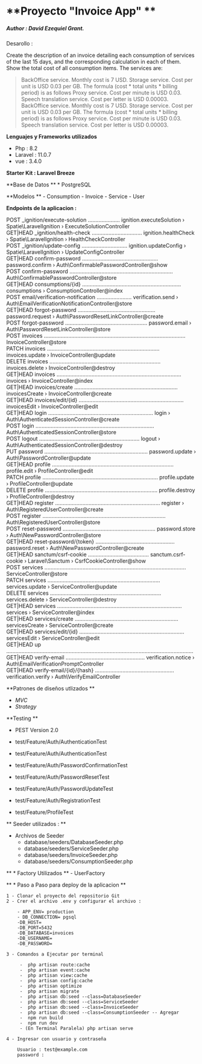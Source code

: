 # **Proyecto  "Invoice App" **
#####  Author : David Ezequiel Grant.

Desarollo : 

Create the description of an invoice detailing each consumption of services of the last 15 days, and the corresponding calculation in each of them. Show the total cost of all consumption items.
The services are:
>   BackOffice service. Monthly cost is 7 USD.
    Storage service. Cost per unit is USD 0.03 per GB. The formula (cost * total units * billing period) is as follows
    Proxy service. Cost per minute is USD 0.03.
    Speech translation service. Cost per letter is USD 0.00003.    BackOffice service. Monthly cost is 7 USD.
    Storage service. Cost per unit is USD 0.03 per GB. The formula (cost * total units * billing period) is as follows
    Proxy service. Cost per minute is USD 0.03.
    Speech translation service. Cost per letter is USD 0.00003.

**Lenguajes y Frameworks utilizados**
*  Php : 8.2
*  Laravel : 11.0.7  
*  vue : 3.4.0

**Starter Kit : Laravel Breeze**


**Base de Datos **
    * PostgreSQL 


**Modelos   **
    - Consumption
    - Invoice
    - Service
    - User

**Endpoints de la aplicacion :**
    
 
  POST      _ignition/execute-solution ..................... ignition.executeSolution › Spatie\LaravelIgnition › ExecuteSolutionController  
  GET|HEAD  _ignition/health-check ................................. ignition.healthCheck › Spatie\LaravelIgnition › HealthCheckController  
  POST      _ignition/update-config .............................. ignition.updateConfig › Spatie\LaravelIgnition › UpdateConfigController  
  GET|HEAD  confirm-password .................................................. password.confirm › Auth\ConfirmablePasswordController@show  
  POST      confirm-password .................................................................... Auth\ConfirmablePasswordController@store  
  GET|HEAD  consumptions/{id} ................................................................. consumptions › ConsumptionController@index  
  POST      email/verification-notification ....................... verification.send › Auth\EmailVerificationNotificationController@store  
  GET|HEAD  forgot-password ................................................... password.request › Auth\PasswordResetLinkController@create  
  POST      forgot-password ...................................................... password.email › Auth\PasswordResetLinkController@store  
  POST      invoices ............................................................................................. InvoiceController@store  
  PATCH     invoices .......................................................................... invoices.update › InvoiceController@update  
  DELETE    invoices ......................................................................... invoices.delete › InvoiceController@destroy  
  GET|HEAD  invoices .................................................................................. invoices › InvoiceController@index  
  GET|HEAD  invoices/create .................................................................... invoicesCreate › InvoiceController@create  
  GET|HEAD  invoices/edit/{id} ..................................................................... invoicesEdit › InvoiceController@edit  
  GET|HEAD  login ..................................................................... login › Auth\AuthenticatedSessionController@create  
  POST      login .............................................................................. Auth\AuthenticatedSessionController@store  
  POST      logout .................................................................. logout › Auth\AuthenticatedSessionController@destroy  
  PUT       password .................................................................... password.update › Auth\PasswordController@update  
  GET|HEAD  profile ................................................................................ profile.edit › ProfileController@edit  
  PATCH     profile ............................................................................ profile.update › ProfileController@update  
  DELETE    profile .......................................................................... profile.destroy › ProfileController@destroy  
  GET|HEAD  register ..................................................................... register › Auth\RegisteredUserController@create  
  POST      register ................................................................................. Auth\RegisteredUserController@store  
  POST      reset-password ............................................................. password.store › Auth\NewPasswordController@store  
  GET|HEAD  reset-password/{token} .................................................... password.reset › Auth\NewPasswordController@create  
  GET|HEAD  sanctum/csrf-cookie ........................................ sanctum.csrf-cookie › Laravel\Sanctum › CsrfCookieController@show  
  POST      services ............................................................................................. ServiceController@store  
  PATCH     services .......................................................................... services.update › ServiceController@update  
  DELETE    services ......................................................................... services.delete › ServiceController@destroy  
  GET|HEAD  services .................................................................................. services › ServiceController@index  
  GET|HEAD  services/create .................................................................... servicesCreate › ServiceController@create  
  GET|HEAD  services/edit/{id} ..................................................................... servicesEdit › ServiceController@edit  
  GET|HEAD  up ...........................................................................................................................  
  GET|HEAD  verify-email .................................................... verification.notice › Auth\EmailVerificationPromptController  
  GET|HEAD  verify-email/{id}/{hash} .................................................... verification.verify › Auth\VerifyEmailController  


**Patrones de diseños utlizados **
* *MVC* 
* *Strategy*  


**Testing **

- PEST Version 2.0

- test/Feature/Auth/AuthenticationTest
- test/Feature/Auth/AuthenticationTest
- test/Feature/Auth/PasswordConfirmationTest
- test/Feature/Auth/PasswordResetTest
- test/Feature/Auth/PasswordUpdateTest
- test/Feature/Auth/RegistrationTest
- test/Feature/ProfileTest

** Seeder utilizados : **

  * Archivos de Seeder 
    - database/seeders/DatabaseSeeder.php
    - database/seeders/ServiceSeeder.php
    - database/seeders/InvoiceSeeder.php
    - database/seeders/ConsumptionSeeder.php

** * Factory Utilizados **
     - UserFactory




**  * Paso a Paso para deploy de la aplicacion **

    1 - Clonar el proyecto del repositorio Git
    2 - Crer el archivo .env y configurar el archivo :

        - APP_ENV= production        
        - DB_CONNECTION= pgsql
        -DB_HOST=
        -DB_PORT=5432
        -DB_DATABASE=invoices
        -DB_USERNAME=
        -DB_PASSWORD=

    3 - Comandos a Ejecutar por terminal 

         -  php artisan route:cache
         -  php artisan event:cache
         -  php artisan view:cache
         -  php artisan config:cache
         -  php artisan optimize
         -  php artisan migrate
         -  php artisan db:seed --class=DatabaseSeeder
         -  php artisan db:seed --class=ServiceSeeder
         -  php artisan db:seed --class=InvoiceSeeder
         -  php artisan db:seed --class=ConsumptionSeeder -- Agregar
         -  npm run build 
         -  npm run dev
         - (En Terminal Paralela) php artisan serve

    4 - Ingresar con usuario y contraseña 

        Usuario : test@example.com
        password : 



